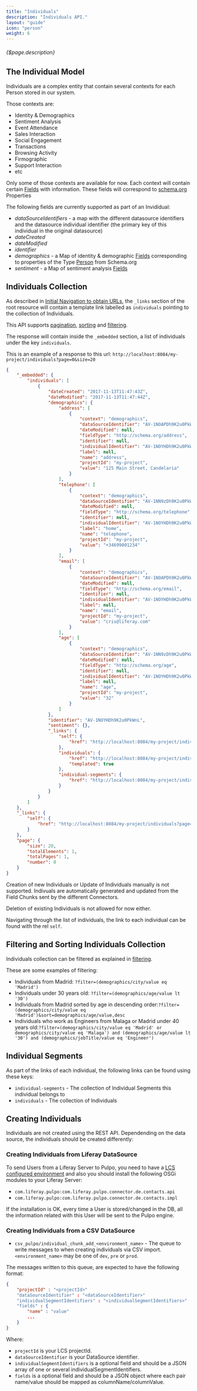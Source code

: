 ```yaml
---
title: "Individuals"
description: "Individuals API."
layout: "guide"
icon: "person"
weight: 6
---
```


###### {$page.description}

<article id="1">

## The Individual Model

Individuals are a complex entity that contain several contexts for each Person
stored in our system. 

Those contexts are:
* Identity & Demographics
* Sentiment Analysis
* Event Attendance
* Sales Interaction
* Social Engagement
* Transactions
* Browsing Activity
* Firmographic
* Support Interaction
* etc
 
Only some of those contexts are available for now. Each context will contain
certain [Fields](/docs/fields) with information. These fields will correspond to [schema.org](http://schema.org/) Properties

The following fields are currently supported as part of an Invididual:
* *dataSourceIdentifiers* - a map with the different datasource identifiers and the
   datasource individual identifier (the primary key of this individual in
   the original datasource) 
* *dateCreated*
* *dateModified*
* *identifier*
* *demographics* - a Map of identity & demographic [Fields](/docs/fields) corresponding to properties of the Type [Person](http://schema.org/Person) from Schema.org
* *sentiment* - a Map of sentiment analysis [Fields](/docs/fields)

</article>


<article id="2">

## Individuals Collection

As described in [Initial Navigation to obtain URLs](/docs/general#navigation),
the `_links` section of the root resource will contain a template link labelled as `individuals` pointing to the
collection of Individuals.

This API supports [pagination](/docs/general#pagination), [sorting](/docs/general#sorting) and [filtering](/docs/general#filtering).

The response will contain inside the `_embedded` section, a list of individuals
under the key `individuals`.

This is an example of a response to this url: `http://localhost:8084/my-project/individuals?page=0&size=20`

```json
{
    "_embedded": {
        "individuals": [
            {
                "dateCreated": "2017-11-13T11:47:43Z",
                "dateModified": "2017-11-13T11:47:44Z",
                "demographics": {
                    "address": [
                        {
                            "context": "demographics",
                            "dataSourceIdentifier": "AV-1NOAPDh9K2u0PkWnD",
                            "dateModified": null,
                            "fieldType": "http://schema.org/address",
                            "identifier": null,
                            "individualIdentifier": "AV-1NOYHDh9K2u0PkWnL",
                            "label": null,
                            "name": "address",
                            "projectId": "my-project",
                            "value": "125 Main Street, Candelaria"
                        }
                    ],
                    "telephone": [
                        {
                            "context": "demographics",
                            "dataSourceIdentifier": "AV-1NN9zDh9K2u0PkWnC",
                            "dateModified": null,
                            "fieldType": "http://schema.org/telephone",
                            "identifier": null,
                            "individualIdentifier": "AV-1NOYHDh9K2u0PkWnL",
                            "label": "home",
                            "name": "telephone",
                            "projectId": "my-project",
                            "value": "+34699001234"
                        }
                    ],
                    "email": [
                        {
                            "context": "demographics",
                            "dataSourceIdentifier": "AV-1NOAPDh9K2u0PkWnD",
                            "dateModified": null,
                            "fieldType": "http://schema.org/email",
                            "identifier": null,
                            "individualIdentifier": "AV-1NOYHDh9K2u0PkWnL",
                            "label": null,
                            "name": "email",
                            "projectId": "my-project",
                            "value": "cris@liferay.com"
                        }
                    ],
                    "age": [
                        {
                            "context": "demographics",
                            "dataSourceIdentifier": "AV-1NN9zDh9K2u0PkWnC",
                            "dateModified": null,
                            "fieldType": "http://schema.org/age",
                            "identifier": null,
                            "individualIdentifier": "AV-1NOYHDh9K2u0PkWnL",
                            "label": null,
                            "name": "age",
                            "projectId": "my-project",
                            "value": "32"
                        }
                    ]
                },
                "identifier": "AV-1NOYHDh9K2u0PkWnL",
                "sentiment": {},
                "_links": {
                    "self": {
                        "href": "http://localhost:8084/my-project/individuals/AV-1NOYHDh9K2u0PkWnL"
                    },
                    "individuals": {
                        "href": "http://localhost:8084/my-project/individuals{?filter}",
                        "templated": true
                    },
                    "individual-segments": {
                        "href": "http://localhost:8084/my-project/individuals/AV-1NOYHDh9K2u0PkWnL/individual-segments"
                    }
                }
            }
        ]
    },
    "_links": {
        "self": {
            "href": "http://localhost:8084/my-project/individuals?page=0&size=20"
        }
    },
    "page": {
        "size": 20,
        "totalElements": 1,
        "totalPages": 1,
        "number": 0
    }
}
```

Creation of new Individuals or Update of Individuals manually is not supported. Indivuals are automatically
generated and updated from the Field Chunks sent by the different Connectors.

Deletion of existing Individuals is not allowed for now either. 

Navigating through the list of individuals, the link to each individual can be found with the rel `self`. 

</article>

<article id="3">

## Filtering and Sorting Individuals Collection

Individuals collection can be filtered as explained in [filtering](/docs/general#filtering).

These are some examples of filtering:
* Individuals from Madrid: `?filter=(demographics/city/value eq 'Madrid')`
* Individuals under 30 years old: `?filter=(demographics/age/value lt '30')` 
* Individuals from Madrid sorted by age in descending order:`?filter=(demographics/city/value eq 'Madrid')&sort=demographics/age/value,desc` 
* Individuals who work as Engineers from Malaga or Madrid under 40 years old:`?filter=(demographics/city/value eq 'Madrid' or demographics/city/value eq 'Malaga') and (demographics/age/value lt '30') and (demographics/jobTitle/value eq 'Engineer')`

</article>


<article id="4">

## Individual Segments

As part of the links of each individual, the following links can be found using these keys:
* `individual-segments` - The collection of Individual Segments this individual belongs to
* `individuals` - The collection of Individuals

</article>


<article id="5">

## Creating Individuals

Individuals are not created using the REST API. Dependending on the data source, 
the individuals should be created differently:

### Creating Individuals from Liferay DataSource

To send Users from a Liferay Server to Pulpo, you need to have a [LCS configured environment](https://customer.liferay.com/documentation/7.0/deploy/-/official_documentation/deployment/using-lcs) and also you should install the following OSGi modules to your Liferay Server:

- `com.liferay.pulpo:com.liferay.pulpo.connector.de.contacts.api`
- `com.liferay.pulpo:com.liferay.pulpo.connector.de.contacts.impl`

If the installation is OK, every time a User is stored/changed in the DB, all the information 
related with this User will be sent to the Pulpo engine.

### Creating Individuals from a CSV DataSource
* `csv_pulpo/individual_chunk_add_<environment_name>` - The queue to write
messages to when creating individuals via CSV import. `<environment_name>` may
be one of `dev`, `pre` or `prod`.

The messages written to this queue, are expected to have the following format:

```json
{
	"projectId" : "<projectId>"
	"dataSourceIdentifier" : "<dataSourceIdentifier>"
	"individualSegmentIdentifiers" : "<individualSegmentIdentifiers>"
	"fields" : {
		"name" : "value"
		...
	}
}
```

Where:
- `projectId` is your LCS projectId.
- `dataSourceIdentifier` is your DataSource identifier.
- `individualSegmentIdentifiers` is a optional field and should be a JSON array of one or several individualSegmentIdentifiers.
- `fields` is a optional field and should be a JSON object where each pair name/value should be mapped as columnName/columnValue.

</article>
